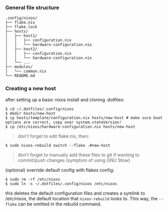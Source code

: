 ### General file structure
```
.config/nixos/
├── flake.nix
├── flake.lock
├── hosts/
│   ├── host1/
│   │   ├── configuration.nix
│   │   └── hardware-configuration.nix
│   ├── host2/
│   │   ├── configuration.nix
│   │   └── hardware-configuration.nix
│   └── ...
├── modules/
│   └── common.nix
└── README.md
```
### Creating a new host

after setting up a basic nixos install and cloning .dotfiles:
```
$ cd ~/.dotfiles/.config/nixos
$ mkdir hosts/new-host
$ cp hosts/template/configuration.nix hosts/new-host # make sure boot options are correct, copy over system.stateVersion!
$ cp /etc/nixos/hardware-configuration.nix hosts/new-host
```
> don't forget to edit flake.nix, then:
```
$ sudo nixos-rebuild switch --flake .#new-host
```
> don't forget to manually add these files to git if wanting to commit/push changes (symptom of using GNU Stow)

(optional) override default config with flakes config:
```
$ sudo rm -rf /etc/nixos
$ sudo ln -s ~/.dotfiles/.config/nixos /etc/nixos
```
this deletes the default configuration files and creates a symlink to /etc/nixos, the default location that `nixos-rebuild` looks to.  This way, the `--flake` can be omitted in the rebuild command.

